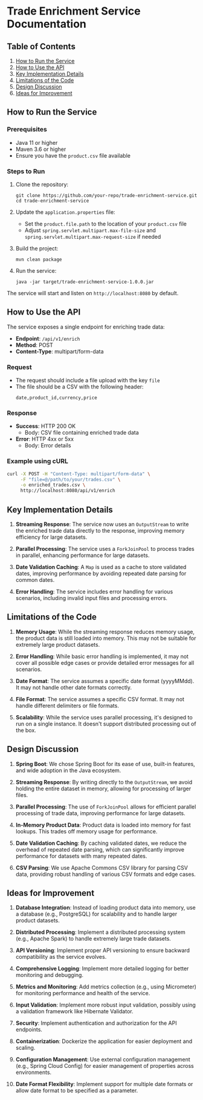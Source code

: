 # Trade Enrichment Service Documentation

## Table of Contents
1. [How to Run the Service](#how-to-run-the-service)
2. [How to Use the API](#how-to-use-the-api)
3. [Key Implementation Details](#key-implementation-details)
4. [Limitations of the Code](#limitations-of-the-code)
5. [Design Discussion](#design-discussion)
6. [Ideas for Improvement](#ideas-for-improvement)

## How to Run the Service

### Prerequisites
- Java 11 or higher
- Maven 3.6 or higher
- Ensure you have the `product.csv` file available

### Steps to Run
1. Clone the repository:
   ```
   git clone https://github.com/your-repo/trade-enrichment-service.git
   cd trade-enrichment-service
   ```

2. Update the `application.properties` file:
    - Set the `product.file.path` to the location of your `product.csv` file
    - Adjust `spring.servlet.multipart.max-file-size` and `spring.servlet.multipart.max-request-size` if needed

3. Build the project:
   ```
   mvn clean package
   ```

4. Run the service:
   ```
   java -jar target/trade-enrichment-service-1.0.0.jar
   ```

The service will start and listen on `http://localhost:8080` by default.

## How to Use the API

The service exposes a single endpoint for enriching trade data:

- **Endpoint**: `/api/v1/enrich`
- **Method**: POST
- **Content-Type**: multipart/form-data

### Request
- The request should include a file upload with the key `file`
- The file should be a CSV with the following header:
  ```
  date,product_id,currency,price
  ```

### Response
- **Success**: HTTP 200 OK
    - Body: CSV file containing enriched trade data
- **Error**: HTTP 4xx or 5xx
    - Body: Error details

### Example using cURL
```bash
curl -X POST -H "Content-Type: multipart/form-data" \
     -F "file=@/path/to/your/trades.csv" \
     -o enriched_trades.csv \
     http://localhost:8080/api/v1/enrich
```

## Key Implementation Details

1. **Streaming Response**: The service now uses an `OutputStream` to write the enriched trade data directly to the response, improving memory efficiency for large datasets.

2. **Parallel Processing**: The service uses a `ForkJoinPool` to process trades in parallel, enhancing performance for large datasets.

3. **Date Validation Caching**: A `Map` is used as a cache to store validated dates, improving performance by avoiding repeated date parsing for common dates.

4. **Error Handling**: The service includes error handling for various scenarios, including invalid input files and processing errors.

## Limitations of the Code

1. **Memory Usage**: While the streaming response reduces memory usage, the product data is still loaded into memory. This may not be suitable for extremely large product datasets.

2. **Error Handling**: While basic error handling is implemented, it may not cover all possible edge cases or provide detailed error messages for all scenarios.

3. **Date Format**: The service assumes a specific date format (yyyyMMdd). It may not handle other date formats correctly.

4. **File Format**: The service assumes a specific CSV format. It may not handle different delimiters or file formats.

5. **Scalability**: While the service uses parallel processing, it's designed to run on a single instance. It doesn't support distributed processing out of the box.

## Design Discussion

1. **Spring Boot**: We chose Spring Boot for its ease of use, built-in features, and wide adoption in the Java ecosystem.

2. **Streaming Response**: By writing directly to the `OutputStream`, we avoid holding the entire dataset in memory, allowing for processing of larger files.

3. **Parallel Processing**: The use of `ForkJoinPool` allows for efficient parallel processing of trade data, improving performance for large datasets.

4. **In-Memory Product Data**: Product data is loaded into memory for fast lookups. This trades off memory usage for performance.

5. **Date Validation Caching**: By caching validated dates, we reduce the overhead of repeated date parsing, which can significantly improve performance for datasets with many repeated dates.

6. **CSV Parsing**: We use Apache Commons CSV library for parsing CSV data, providing robust handling of various CSV formats and edge cases.

## Ideas for Improvement

1. **Database Integration**: Instead of loading product data into memory, use a database (e.g., PostgreSQL) for scalability and to handle larger product datasets.

2. **Distributed Processing**: Implement a distributed processing system (e.g., Apache Spark) to handle extremely large trade datasets.

3. **API Versioning**: Implement proper API versioning to ensure backward compatibility as the service evolves.

4. **Comprehensive Logging**: Implement more detailed logging for better monitoring and debugging.

5. **Metrics and Monitoring**: Add metrics collection (e.g., using Micrometer) for monitoring performance and health of the service.

6. **Input Validation**: Implement more robust input validation, possibly using a validation framework like Hibernate Validator.

7. **Security**: Implement authentication and authorization for the API endpoints.

8. **Containerization**: Dockerize the application for easier deployment and scaling.

9. **Configuration Management**: Use external configuration management (e.g., Spring Cloud Config) for easier management of properties across environments.

10. **Date Format Flexibility**: Implement support for multiple date formats or allow date format to be specified as a parameter.
